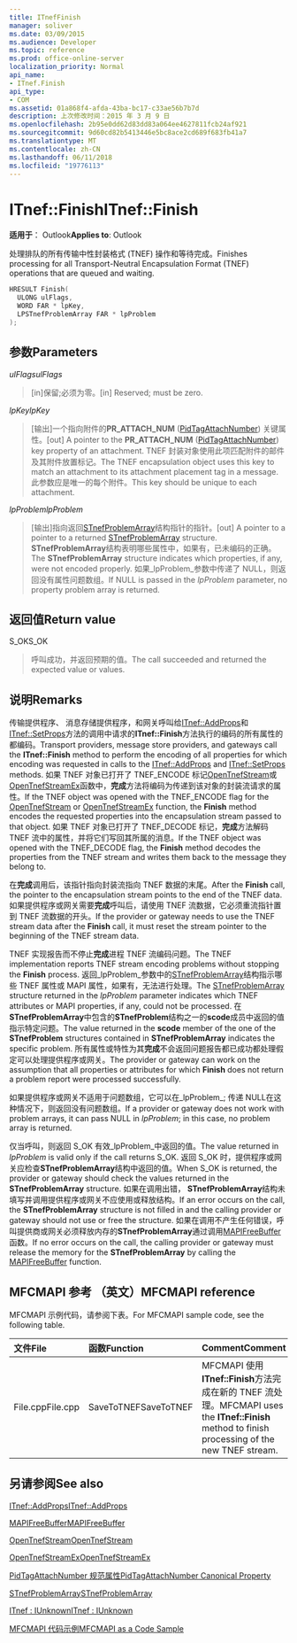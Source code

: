 ```yaml
---
title: ITnefFinish
manager: soliver
ms.date: 03/09/2015
ms.audience: Developer
ms.topic: reference
ms.prod: office-online-server
localization_priority: Normal
api_name:
- ITnef.Finish
api_type:
- COM
ms.assetid: 01a868f4-afda-43ba-bc17-c33ae56b7b7d
description: 上次修改时间：2015 年 3 月 9 日
ms.openlocfilehash: 2b95e0dd62d83dd83a064ee4627811fcb24af921
ms.sourcegitcommit: 9d60cd82b5413446e5bc8ace2cd689f683fb41a7
ms.translationtype: MT
ms.contentlocale: zh-CN
ms.lasthandoff: 06/11/2018
ms.locfileid: "19776113"
---
```

# <a name="itneffinish"></a><span data-ttu-id="d7f1c-103">ITnef::Finish</span><span class="sxs-lookup"><span data-stu-id="d7f1c-103">ITnef::Finish</span></span>

  
  
<span data-ttu-id="d7f1c-104">**适用于**： Outlook</span><span class="sxs-lookup"><span data-stu-id="d7f1c-104">**Applies to**: Outlook</span></span> 
  
<span data-ttu-id="d7f1c-105">处理排队的所有传输中性封装格式 (TNEF) 操作和等待完成。</span><span class="sxs-lookup"><span data-stu-id="d7f1c-105">Finishes processing for all Transport-Neutral Encapsulation Format (TNEF) operations that are queued and waiting.</span></span> 
  
```cpp
HRESULT Finish(
  ULONG ulFlags,
  WORD FAR * lpKey,
  LPSTnefProblemArray FAR * lpProblem
);
```

## <a name="parameters"></a><span data-ttu-id="d7f1c-106">参数</span><span class="sxs-lookup"><span data-stu-id="d7f1c-106">Parameters</span></span>

 <span data-ttu-id="d7f1c-107">_ulFlags_</span><span class="sxs-lookup"><span data-stu-id="d7f1c-107">_ulFlags_</span></span>
  
> <span data-ttu-id="d7f1c-108">[in]保留;必须为零。</span><span class="sxs-lookup"><span data-stu-id="d7f1c-108">[in] Reserved; must be zero.</span></span>
    
 <span data-ttu-id="d7f1c-109">_lpKey_</span><span class="sxs-lookup"><span data-stu-id="d7f1c-109">_lpKey_</span></span>
  
> <span data-ttu-id="d7f1c-110">[输出]一个指向附件的**PR_ATTACH_NUM** ([PidTagAttachNumber](pidtagattachnumber-canonical-property.md)) 关键属性。</span><span class="sxs-lookup"><span data-stu-id="d7f1c-110">[out] A pointer to the **PR_ATTACH_NUM** ([PidTagAttachNumber](pidtagattachnumber-canonical-property.md)) key property of an attachment.</span></span> <span data-ttu-id="d7f1c-111">TNEF 封装对象使用此项匹配附件的邮件及其附件放置标记。</span><span class="sxs-lookup"><span data-stu-id="d7f1c-111">The TNEF encapsulation object uses this key to match an attachment to its attachment placement tag in a message.</span></span> <span data-ttu-id="d7f1c-112">此参数应是唯一的每个附件。</span><span class="sxs-lookup"><span data-stu-id="d7f1c-112">This key should be unique to each attachment.</span></span>
    
 <span data-ttu-id="d7f1c-113">_lpProblem_</span><span class="sxs-lookup"><span data-stu-id="d7f1c-113">_lpProblem_</span></span>
  
> <span data-ttu-id="d7f1c-114">[输出]指向返回[STnefProblemArray](stnefproblemarray.md)结构指针的指针。</span><span class="sxs-lookup"><span data-stu-id="d7f1c-114">[out] A pointer to a pointer to a returned [STnefProblemArray](stnefproblemarray.md) structure.</span></span> <span data-ttu-id="d7f1c-115">**STnefProblemArray**结构表明哪些属性中，如果有，已未编码的正确。</span><span class="sxs-lookup"><span data-stu-id="d7f1c-115">The **STnefProblemArray** structure indicates which properties, if any, were not encoded properly.</span></span> <span data-ttu-id="d7f1c-116">如果_lpProblem_参数中传递了 NULL，则返回没有属性问题数组。</span><span class="sxs-lookup"><span data-stu-id="d7f1c-116">If NULL is passed in the  _lpProblem_ parameter, no property problem array is returned.</span></span> 
    
## <a name="return-value"></a><span data-ttu-id="d7f1c-117">返回值</span><span class="sxs-lookup"><span data-stu-id="d7f1c-117">Return value</span></span>

<span data-ttu-id="d7f1c-118">S_OK</span><span class="sxs-lookup"><span data-stu-id="d7f1c-118">S_OK</span></span> 
  
> <span data-ttu-id="d7f1c-119">呼叫成功，并返回预期的值。</span><span class="sxs-lookup"><span data-stu-id="d7f1c-119">The call succeeded and returned the expected value or values.</span></span>
    
## <a name="remarks"></a><span data-ttu-id="d7f1c-120">说明</span><span class="sxs-lookup"><span data-stu-id="d7f1c-120">Remarks</span></span>

<span data-ttu-id="d7f1c-121">传输提供程序、 消息存储提供程序，和网关呼叫给[ITnef::AddProps](itnef-addprops.md)和[ITnef::SetProps](itnef-setprops.md)方法的调用中请求的**ITnef::Finish**方法执行的编码的所有属性的都编码。</span><span class="sxs-lookup"><span data-stu-id="d7f1c-121">Transport providers, message store providers, and gateways call the **ITnef::Finish** method to perform the encoding of all properties for which encoding was requested in calls to the [ITnef::AddProps](itnef-addprops.md) and [ITnef::SetProps](itnef-setprops.md) methods.</span></span> <span data-ttu-id="d7f1c-122">如果 TNEF 对象已打开了 TNEF_ENCODE 标记[OpenTnefStream](opentnefstream.md)或[OpenTnefStreamEx](opentnefstreamex.md)函数中，**完成**方法将编码为传递到该对象的封装流请求的属性。</span><span class="sxs-lookup"><span data-stu-id="d7f1c-122">If the TNEF object was opened with the TNEF_ENCODE flag for the [OpenTnefStream](opentnefstream.md) or [OpenTnefStreamEx](opentnefstreamex.md) function, the **Finish** method encodes the requested properties into the encapsulation stream passed to that object.</span></span> <span data-ttu-id="d7f1c-123">如果 TNEF 对象已打开了 TNEF_DECODE 标记，**完成**方法解码 TNEF 流中的属性，并将它们写回其所属的消息。</span><span class="sxs-lookup"><span data-stu-id="d7f1c-123">If the TNEF object was opened with the TNEF_DECODE flag, the **Finish** method decodes the properties from the TNEF stream and writes them back to the message they belong to.</span></span> 
  
<span data-ttu-id="d7f1c-124">在**完成**调用后，该指针指向封装流指向 TNEF 数据的末尾。</span><span class="sxs-lookup"><span data-stu-id="d7f1c-124">After the **Finish** call, the pointer to the encapsulation stream points to the end of the TNEF data.</span></span> <span data-ttu-id="d7f1c-125">如果提供程序或网关需要**完成**呼叫后，请使用 TNEF 流数据，它必须重流指针置到 TNEF 流数据的开头。</span><span class="sxs-lookup"><span data-stu-id="d7f1c-125">If the provider or gateway needs to use the TNEF stream data after the **Finish** call, it must reset the stream pointer to the beginning of the TNEF stream data.</span></span> 
  
<span data-ttu-id="d7f1c-126">TNEF 实现报告而不停止**完成**进程 TNEF 流编码问题。</span><span class="sxs-lookup"><span data-stu-id="d7f1c-126">The TNEF implementation reports TNEF stream encoding problems without stopping the **Finish** process.</span></span> <span data-ttu-id="d7f1c-127">返回_lpProblem_参数中的[STnefProblemArray](stnefproblemarray.md)结构指示哪些 TNEF 属性或 MAPI 属性，如果有，无法进行处理。</span><span class="sxs-lookup"><span data-stu-id="d7f1c-127">The [STnefProblemArray](stnefproblemarray.md) structure returned in the  _lpProblem_ parameter indicates which TNEF attributes or MAPI properties, if any, could not be processed.</span></span> <span data-ttu-id="d7f1c-128">在**STnefProblemArray**中包含的**STnefProblem**结构之一的**scode**成员中返回的值指示特定问题。</span><span class="sxs-lookup"><span data-stu-id="d7f1c-128">The value returned in the **scode** member of the one of the **STnefProblem** structures contained in **STnefProblemArray** indicates the specific problem.</span></span> <span data-ttu-id="d7f1c-129">所有属性或特性为其**完成**不会返回问题报告都已成功都处理假定可以处理提供程序或网关。</span><span class="sxs-lookup"><span data-stu-id="d7f1c-129">The provider or gateway can work on the assumption that all properties or attributes for which **Finish** does not return a problem report were processed successfully.</span></span> 
  
<span data-ttu-id="d7f1c-130">如果提供程序或网关不适用于问题数组，它可以在_lpProblem_; 传递 NULL在这种情况下，则返回没有问题数组。</span><span class="sxs-lookup"><span data-stu-id="d7f1c-130">If a provider or gateway does not work with problem arrays, it can pass NULL in  _lpProblem_; in this case, no problem array is returned.</span></span> 
  
<span data-ttu-id="d7f1c-131">仅当呼叫，则返回 S_OK 有效_lpProblem_中返回的值。</span><span class="sxs-lookup"><span data-stu-id="d7f1c-131">The value returned in  _lpProblem_ is valid only if the call returns S_OK.</span></span> <span data-ttu-id="d7f1c-132">返回 S_OK 时，提供程序或网关应检查**STnefProblemArray**结构中返回的值。</span><span class="sxs-lookup"><span data-stu-id="d7f1c-132">When S_OK is returned, the provider or gateway should check the values returned in the **STnefProblemArray** structure.</span></span> <span data-ttu-id="d7f1c-133">如果在调用出错， **STnefProblemArray**结构未填写并调用提供程序或网关不应使用或释放结构。</span><span class="sxs-lookup"><span data-stu-id="d7f1c-133">If an error occurs on the call, the **STnefProblemArray** structure is not filled in and the calling provider or gateway should not use or free the structure.</span></span> <span data-ttu-id="d7f1c-134">如果在调用不产生任何错误，呼叫提供商或网关必须释放内存的**STnefProblemArray**通过调用[MAPIFreeBuffer](mapifreebuffer.md)函数。</span><span class="sxs-lookup"><span data-stu-id="d7f1c-134">If no error occurs on the call, the calling provider or gateway must release the memory for the **STnefProblemArray** by calling the [MAPIFreeBuffer](mapifreebuffer.md) function.</span></span> 
  
## <a name="mfcmapi-reference"></a><span data-ttu-id="d7f1c-135">MFCMAPI 参考 （英文）</span><span class="sxs-lookup"><span data-stu-id="d7f1c-135">MFCMAPI reference</span></span>

<span data-ttu-id="d7f1c-136">MFCMAPI 示例代码，请参阅下表。</span><span class="sxs-lookup"><span data-stu-id="d7f1c-136">For MFCMAPI sample code, see the following table.</span></span>
  
|<span data-ttu-id="d7f1c-137">**文件**</span><span class="sxs-lookup"><span data-stu-id="d7f1c-137">**File**</span></span>|<span data-ttu-id="d7f1c-138">**函数**</span><span class="sxs-lookup"><span data-stu-id="d7f1c-138">**Function**</span></span>|<span data-ttu-id="d7f1c-139">**Comment**</span><span class="sxs-lookup"><span data-stu-id="d7f1c-139">**Comment**</span></span>|
|:-----|:-----|:-----|
|<span data-ttu-id="d7f1c-140">File.cpp</span><span class="sxs-lookup"><span data-stu-id="d7f1c-140">File.cpp</span></span>  <br/> |<span data-ttu-id="d7f1c-141">SaveToTNEF</span><span class="sxs-lookup"><span data-stu-id="d7f1c-141">SaveToTNEF</span></span>  <br/> |<span data-ttu-id="d7f1c-142">MFCMAPI 使用**ITnef::Finish**方法完成在新的 TNEF 流处理。</span><span class="sxs-lookup"><span data-stu-id="d7f1c-142">MFCMAPI uses the **ITnef::Finish** method to finish processing of the new TNEF stream.</span></span>  <br/> |
   
## <a name="see-also"></a><span data-ttu-id="d7f1c-143">另请参阅</span><span class="sxs-lookup"><span data-stu-id="d7f1c-143">See also</span></span>



[<span data-ttu-id="d7f1c-144">ITnef::AddProps</span><span class="sxs-lookup"><span data-stu-id="d7f1c-144">ITnef::AddProps</span></span>](itnef-addprops.md)
  
[<span data-ttu-id="d7f1c-145">MAPIFreeBuffer</span><span class="sxs-lookup"><span data-stu-id="d7f1c-145">MAPIFreeBuffer</span></span>](mapifreebuffer.md)
  
[<span data-ttu-id="d7f1c-146">OpenTnefStream</span><span class="sxs-lookup"><span data-stu-id="d7f1c-146">OpenTnefStream</span></span>](opentnefstream.md)
  
[<span data-ttu-id="d7f1c-147">OpenTnefStreamEx</span><span class="sxs-lookup"><span data-stu-id="d7f1c-147">OpenTnefStreamEx</span></span>](opentnefstreamex.md)
  
[<span data-ttu-id="d7f1c-148">PidTagAttachNumber 规范属性</span><span class="sxs-lookup"><span data-stu-id="d7f1c-148">PidTagAttachNumber Canonical Property</span></span>](pidtagattachnumber-canonical-property.md)
  
[<span data-ttu-id="d7f1c-149">STnefProblemArray</span><span class="sxs-lookup"><span data-stu-id="d7f1c-149">STnefProblemArray</span></span>](stnefproblemarray.md)
  
[<span data-ttu-id="d7f1c-150">ITnef : IUnknown</span><span class="sxs-lookup"><span data-stu-id="d7f1c-150">ITnef : IUnknown</span></span>](itnefiunknown.md)


[<span data-ttu-id="d7f1c-151">MFCMAPI 代码示例</span><span class="sxs-lookup"><span data-stu-id="d7f1c-151">MFCMAPI as a Code Sample</span></span>](mfcmapi-as-a-code-sample.md)

